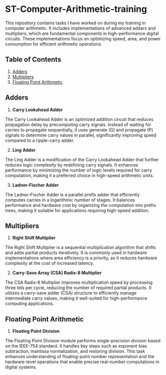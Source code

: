 # ST-Computer-Arithmetic-training

This repository contains tasks I have worked on during my training in computer arithmetic.
It includes implementations of advanced adders and multipliers, which are fundamental components
in high-performance digital circuits.
These implementations focus on optimizing speed, area, and power consumption for efficient arithmetic operations.

## Table of Contents

1. [Adders](#Adders)
2. [Multipliers](#Multipliers)
3. [Floating Point Arithmetic](#Floating-Point-Arithmetic)

## Adders

1. **Carry Lookahead Adder**

The Carry Lookahead Adder is an optimized addition circuit that reduces propagation delay
by precomputing carry signals. Instead of waiting for carries to propagate sequentially,
it uses generate (G) and propagate (P) signals to determine carry values in parallel,
significantly improving speed compared to a ripple-carry adder.

2. **Ling Adder**

The Ling Adder is a modification of the Carry Lookahead Adder that further reduces logic complexity
by redefining carry signals. It enhances performance by minimizing the number of logic levels
required for carry computation, making it a preferred choice in high-speed arithmetic units.

3. **Ladner-Fischer Adder**

The Ladner-Fischer Adder is a parallel prefix adder that efficiently computes carries in
a logarithmic number of stages. It balances performance and hardware cost by organizing
the computation into prefix trees, making it suitable for applications requiring high-speed addition.

## Multipliers

1. **Right Shift Multiplier**

The Right Shift Multiplier is a sequential multiplication algorithm that shifts and adds
partial products iteratively. It is commonly used in hardware implementations where area
efficiency is a priority, as it reduces hardware complexity at the cost of increased latency.

2. **Carry-Save Array (CSA) Radix-8 Multiplier**

The CSA Radix-8 Multiplier improves multiplication speed by processing three bits per cycle,
reducing the number of required partial products. It utilizes a carry-save adder (CSA) structure
to efficiently manage intermediate carry values, making it well-suited for high-performance
computing applications.

## Floating Point Arithmetic

1. **Floating Point Division**

The Floating Point Division module performs single-precision division based on the IEEE-754 standard.
It handles key steps such as exponent bias subtraction, mantissa normalization, and restoring division.
This task enhances understanding of floating-point number representation and the hardware-level operations
that enable precise real-number computations in digital systems.

